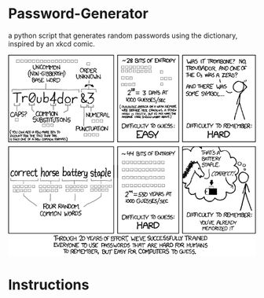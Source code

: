 # Password-Generator

a python script that generates random passwords using the dictionary, inspired by an xkcd comic.

![Picture](./xkcd-comic.png)

# Instructions

